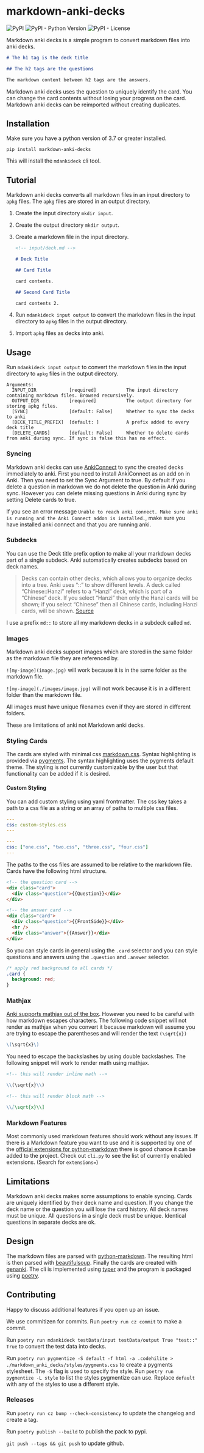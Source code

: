 # markdown-anki-decks

![PyPI](https://img.shields.io/pypi/v/markdown-anki-decks)
![PyPI - Python Version](https://img.shields.io/pypi/pyversions/markdown-anki-decks)
![PyPI - License](https://img.shields.io/pypi/l/markdown-anki-decks)

Markdown anki decks is a simple program to convert markdown files into anki decks.

```md
# The h1 tag is the deck title

## The h2 tags are the questions

The markdown content between h2 tags are the answers.
```

Markdown anki decks uses the question to uniquely identify the card.
You can change the card contents without losing your progress on the card.
Markdown anki decks can be reimported without creating duplicates.

## Installation

Make sure you have a python version of 3.7 or greater installed.

`pip install markdown-anki-decks`

This will install the `mdankideck` cli tool.

## Tutorial

Markdown anki decks converts all markdown files in an input directory to `apkg` files.
The `apkg` files are stored in an output directory.

1. Create the input directory `mkdir input`.
2. Create the output directory `mkdir output`.
3. Create a markdown file in the input directory.

   ```md
   <!-- input/deck.md -->

   # Deck Title

   ## Card Title

   card contents.

   ## Second Card Title

   card contents 2.
   ```

4. Run `mdankideck input output` to convert the markdown files in the input directory to `apkg` files in the output directory.
5. Import `apkg` files as decks into anki.

## Usage

Run `mdankideck input output` to convert the markdown files in the input directory to `apkg` files in the output directory.

```
Arguments:
  INPUT_DIR            [required]           The input directory containing markdown files. Browsed recursively.
  OUTPUT_DIR           [required]           The output directory for storing apkg files.
  [SYNC]               [default: False]     Whether to sync the decks to anki
  [DECK_TITLE_PREFIX]  [default: ]          A prefix added to every deck title
  [DELETE_CARDS]       [default: False]     Whether to delete cards from anki during sync. If sync is false this has no effect.
```

### Syncing

Markdown anki decks can use [AnkiConnect](https://ankiweb.net/shared/info/2055492159) to sync the created decks immediately to anki.
First you need to install AnkiConnect as an add on in Anki.
Then you need to set the Sync Argument to true.
By default if you delete a question in markdown we do not delete the question in Anki during sync.
However you can delete missing questions in Anki during sync by setting Delete cards to true.

If you see an error message `Unable to reach anki connect. Make sure anki is running and the Anki Connect addon is installed.`, make sure you have installed anki connect and that you are running anki.

### Subdecks

You can use the Deck title prefix option to make all your markdown decks part of a single subdeck.
Anki automatically creates subdecks based on deck names.

> Decks can contain other decks, which allows you to organize decks into a tree. Anki uses “::” to show different levels. A deck called “Chinese::Hanzi” refers to a “Hanzi” deck, which is part of a “Chinese” deck. If you select “Hanzi” then only the Hanzi cards will be shown; if you select “Chinese” then all Chinese cards, including Hanzi cards, will be shown. [Source](https://docs.ankiweb.net/#/getting-started?id=decks)

I use a prefix `md::` to store all my markdown decks in a subdeck called `md`.

### Images

Markdown anki decks support images which are stored in the same folder as the markdown file they are referenced by.

`![my-image](image.jpg)` will work because it is in the same folder as the markdown file.

`![my-image](./images/image.jpg)` will not work because it is in a different folder than the markdown file.

All images must have unique filenames even if they are stored in different folders.

These are limitations of anki not Markdown anki decks.

### Styling Cards

The cards are styled with minimal css [markdown.css](markdown_anki_decks/styles/markdown.css).
Syntax highlighting is provided via [pygments](https://github.com/pygments/pygments).
The syntax highlighting uses the pygments default theme.
The styling is not currently customizable by the user but that functionality can be added if it is desired.

#### Custom Styling

You can add custom styling using yaml frontmatter. The css key takes a path to a css file as a string or an array of paths to multiple css files.

```yaml
---
css: custom-styles.css
---

```

```yaml
---
css: ["one.css", "two.css", "three.css", "four.css"]
---

```

The paths to the css files are assumed to be relative to the markdown file.
Cards have the following html structure.

```html
<!-- the question card -->
<div class="card">
  <div class="question">{{Question}}</div>
</div>

<!-- the answer card -->
<div class="card">
  <div class="question">{{FrontSide}}</div>
  <hr />
  <div class="answer">{{Answer}}</div>
</div>
```

So you can style cards in general using the `.card` selector and you can style questions and answers using the `.question` and `.answer` selector.

```css
/* apply red background to all cards */
.card {
  background: red;
}
```

### Mathjax

[Anki supports mathjax out of the box](https://docs.ankiweb.net/#/math?id=mathjax). However you need to be careful with how markdown escapes characters. The following code snippet will not render as mathjax when you convert it because markdown will assume you are trying to escape the parentheses and will render the text `(\sqrt{x})`

```md
\(\sqrt{x}\)
```

You need to escape the backslashes by using double backslashes.
The following snippet will work to render math using mathjax.

```md
<!-- this will render inline math -->

\\(\sqrt{x}\\)

<!-- this will render block math -->

\\[\sqrt{x}\\]
```

### Markdown Features

Most commonly used markdown features should work without any issues.
If there is a Markdown feature you want to use and it is supported by one of the [official extensions for python-markdown](https://python-markdown.github.io/extensions/#officially-supported-extensions) there is good chance it can be added to the project.
Check out `cli.py` to see the list of currently enabled extensions. (Search for `extensions=`)

## Limitations

Markdown anki decks makes some assumptions to enable syncing.
Cards are uniquely identified by their deck name and question.
If you change the deck name or the question you will lose the card history.
All deck names must be unique.
All questions in a single deck must be unique.
Identical questions in separate decks are ok.

## Design

The markdown files are parsed with [python-markdown](https://pypi.org/project/Markdown/). The resulting html is then parsed with [beautifulsoup](https://www.crummy.com/software/BeautifulSoup/bs4/doc/).
Finally the cards are created with [genanki](https://github.com/kerrickstaley/genanki).
The cli is implemented using [typer](https://github.com/tiangolo/typer) and the program is packaged using [poetry](https://github.com/python-poetry/poetry).

## Contributing

Happy to discuss additional features if you open up an issue.

We use commitizen for commits.
Run `poetry run cz commit` to make a commit.

Run `poetry run mdankideck testData/input testData/output True "test::" True` to convert the test data into decks.

Run `poetry run pygmentize -S default -f html -a .codehilite > ./markdown_anki_decks/styles/pygments.css` to create a pygments stylesheet.
The `-S` flag is used to specify the style. Run `poetry run pygmentize -L style` to list the styles pygmentize can use. Replace `default` with any of the styles to use a different style.

### Releases

Run `poetry run cz bump --check-consistency` to update the changelog and create a tag.

Run `poetry publish --build` to publish the pack to pypi.

`git push --tags && git push` to update github.
